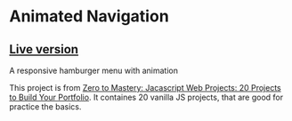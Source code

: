# Animated Navigation

## [Live version](https://dhadhazi.github.io/navigation-nation/)

A responsive hamburger menu with animation

This project is from [Zero to Mastery: Jacascript Web Projects: 20 Projects to Build Your Portfolio](https://academy.zerotomastery.io/p/javascript-projects). It containes 20 vanilla JS projects, that are good for practice the basics.
